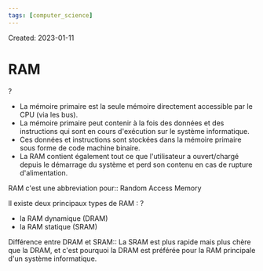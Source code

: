 ```yaml
---
tags: [computer_science] 
---
```

Created: 2023-01-11

# RAM
?
- La mémoire primaire est la seule mémoire directement accessible par le CPU (via les bus).
- La mémoire primaire peut contenir à la fois des données et des instructions qui sont en cours d'exécution sur le système informatique.
- Ces données et instructions sont stockées dans la mémoire primaire sous forme de code machine binaire.
- La RAM contient également tout ce que l'utilisateur a ouvert/chargé depuis le démarrage du système et perd son contenu en cas de rupture d'alimentation.
<!--SR:!2023-05-09,66,230-->

RAM c'est une abbreviation pour:: Random Access Memory
<!--SR:!2023-03-06,26,250-->

<!--SR:!2023-02-16,22,250-->

Il existe deux principaux types de RAM :
?
- la RAM dynamique (DRAM) 
- la RAM statique (SRAM)
<!--SR:!2023-03-12,35,250-->

Différence entre DRAM et SRAM:: La SRAM est plus rapide mais plus chère que la DRAM, et c'est pourquoi la DRAM est préférée pour la RAM principale d'un système informatique.
<!--SR:!2023-03-08,28,250-->

<!--SR:!2023-02-18,24,250-->

